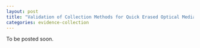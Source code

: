 ```yaml
---
layout: post
title: "Validation of Collection Methods for Quick Erased Optical Media"
categories: evidence-collection
---
```


To be posted soon.
